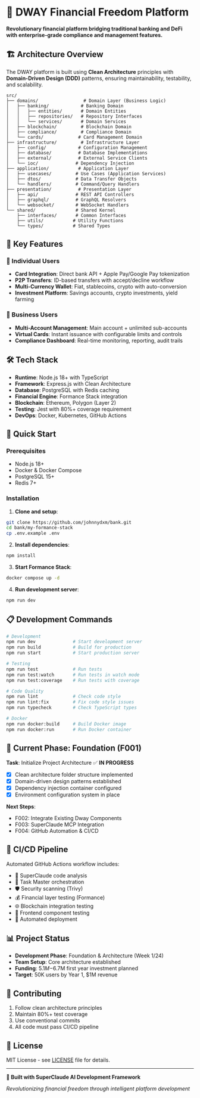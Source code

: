 # 🌟 DWAY Financial Freedom Platform

**Revolutionary financial platform bridging traditional banking and DeFi with enterprise-grade compliance and management features.**

## 🏗️ Architecture Overview

The DWAY platform is built using **Clean Architecture** principles with **Domain-Driven Design (DDD)** patterns, ensuring maintainability, testability, and scalability.

```
src/
├── domains/                 # Domain Layer (Business Logic)
│   ├── banking/            # Banking Domain
│   │   ├── entities/       # Domain Entities
│   │   ├── repositories/   # Repository Interfaces
│   │   └── services/       # Domain Services
│   ├── blockchain/         # Blockchain Domain
│   ├── compliance/         # Compliance Domain
│   └── cards/             # Card Management Domain
├── infrastructure/         # Infrastructure Layer
│   ├── config/            # Configuration Management
│   ├── database/          # Database Implementations
│   ├── external/          # External Service Clients
│   └── ioc/              # Dependency Injection
├── application/           # Application Layer
│   ├── usecases/         # Use Cases (Application Services)
│   ├── dtos/             # Data Transfer Objects
│   └── handlers/         # Command/Query Handlers
├── presentation/          # Presentation Layer
│   ├── api/              # REST API Controllers
│   ├── graphql/          # GraphQL Resolvers
│   └── websocket/        # WebSocket Handlers
└── shared/               # Shared Kernel
    ├── interfaces/       # Common Interfaces
    ├── utils/           # Utility Functions
    └── types/           # Shared Types
```

## 🚀 Key Features

### 👤 Individual Users
- **Card Integration**: Direct bank API + Apple Pay/Google Pay tokenization
- **P2P Transfers**: ID-based transfers with accept/decline workflow
- **Multi-Currency Wallet**: Fiat, stablecoins, crypto with auto-conversion
- **Investment Platform**: Savings accounts, crypto investments, yield farming

### 🏢 Business Users
- **Multi-Account Management**: Main account + unlimited sub-accounts
- **Virtual Cards**: Instant issuance with configurable limits and controls
- **Compliance Dashboard**: Real-time monitoring, reporting, audit trails

## 🛠️ Tech Stack

- **Runtime**: Node.js 18+ with TypeScript
- **Framework**: Express.js with Clean Architecture
- **Database**: PostgreSQL with Redis caching
- **Financial Engine**: Formance Stack integration
- **Blockchain**: Ethereum, Polygon (Layer 2)
- **Testing**: Jest with 80%+ coverage requirement
- **DevOps**: Docker, Kubernetes, GitHub Actions

## 🏁 Quick Start

### Prerequisites
- Node.js 18+
- Docker & Docker Compose
- PostgreSQL 15+
- Redis 7+

### Installation

1. **Clone and setup**:
```bash
git clone https://github.com/johnnydxm/bank.git
cd bank/my-formance-stack
cp .env.example .env
```

2. **Install dependencies**:
```bash
npm install
```

3. **Start Formance Stack**:
```bash
docker compose up -d
```

4. **Run development server**:
```bash
npm run dev
```

## 📋 Development Commands

```bash
# Development
npm run dev              # Start development server
npm run build            # Build for production
npm run start            # Start production server

# Testing
npm run test             # Run tests
npm run test:watch       # Run tests in watch mode
npm run test:coverage    # Run tests with coverage

# Code Quality
npm run lint             # Check code style
npm run lint:fix         # Fix code style issues
npm run typecheck        # Check TypeScript types

# Docker
npm run docker:build     # Build Docker image
npm run docker:run       # Run Docker container
```

## 🎯 Current Phase: Foundation (F001)

**Task**: Initialize Project Architecture ✅ **IN PROGRESS**

- [x] Clean architecture folder structure implemented
- [x] Domain-driven design patterns established
- [x] Dependency injection container configured
- [x] Environment configuration system in place

**Next Steps**:
- F002: Integrate Existing Dway Components
- F003: SuperClaude MCP Integration
- F004: GitHub Automation & CI/CD

## 🔄 CI/CD Pipeline

Automated GitHub Actions workflow includes:
- 🧠 SuperClaude code analysis
- 🎯 Task Master orchestration
- 🛡️ Security scanning (Trivy)
- 💰 Financial layer testing (Formance)
- 🌐 Blockchain integration testing
- 📱 Frontend component testing
- 🚀 Automated deployment

## 📊 Project Status

- **Development Phase**: Foundation & Architecture (Week 1/24)
- **Team Setup**: Core architecture established
- **Funding**: $5.1M-$6.7M first year investment planned
- **Target**: 50K users by Year 1, $1M revenue

## 🤝 Contributing

1. Follow clean architecture principles
2. Maintain 80%+ test coverage
3. Use conventional commits
4. All code must pass CI/CD pipeline

## 📄 License

MIT License - see [LICENSE](LICENSE) file for details.

---

**🚀 Built with SuperClaude AI Development Framework**

*Revolutionizing financial freedom through intelligent platform development*
